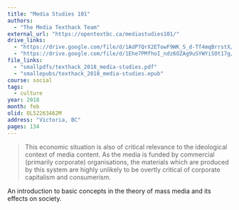 ```yaml
---
title: "Media Studies 101"
authors:
  - "The Media Texthack Team"
external_url: "https://opentextbc.ca/mediastudies101/"
drive_links:
  - "https://drive.google.com/file/d/1AdP7QrX2ETowF9WK_S_d-Tf4mqBrrstX/view?usp=drivesdk"
  - "https://drive.google.com/file/d/1Ehe7PMfhoI_ndz6OZAg9uSYWYiSOt17g/view?usp=drivesdk"
file_links:
  - "smallpdfs/texthack_2018_media-studies.pdf"
  - "smallepubs/texthack_2018_media-studies.epub"
course: social
tags:
  - culture
year: 2018
month: feb
olid: OL52263462M
address: "Victoria, BC"
pages: 134
---
```


> This economic situation is also of critical relevance to the ideological context of media content. As the media
is funded by commercial (primarily corporate) organisations, the materials which are produced by this system
are highly unlikely to be overtly critical of corporate capitalism and consumerism.

An introduction to basic concepts in the theory of mass media and its effects on society.
